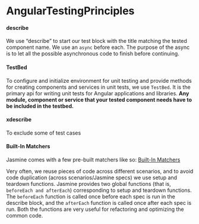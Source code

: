 # AngularTestingPrinciples

#### describe 
We use “describe” to start our test block with the title matching the tested component name.
We use an `async` before each. The purpose of the async is to let all the possible asynchronous code to finish before continuing.

#### TestBed 
To configure and initialize environment for unit testing and provide methods for creating components and services in unit tests, we use ``TestBed``. It is the primary api for writing unit tests for Angular applications and libraries.
**Any module, component or service that your tested component needs have to be included in the testbed.**


#### xdescribe 
To exclude some of test cases 


#### Built-In Matchers
Jasmine comes with a few pre-built matchers like so: [Built-In Matchers](https://codecraft.tv/courses/angular/unit-testing/jasmine-and-karma/#_built_in_matchers)


Very often, we reuse pieces of code across different scenarios, and to avoid code duplication (across scenarios/Jasmine specs) we use setup and teardown functions. Jasmine provides two global functions (that is,`` beforeEach and afterEach``) corresponding to setup and teardown functions.
The ``beforeEach`` function is called once before each spec is run in the describe block, and the ``afterEach`` function is called once after each spec is run. Both the functions are very useful for refactoring and optimizing the common code.